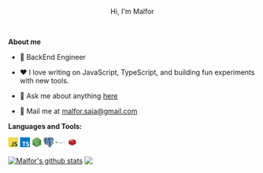 <p align="center">Hi, I'm Malfor</p>

<br />


**About me**

- 💼 BackEnd Engineer

- ❤️ I love writing on JavaScript, TypeScript, and building fun experiments with new tools.

- 💬 Ask me about anything [here](https://www.linkedin.com/in/malforsaja)

- 📧 Mail me at malfor.saja@gmail.com

**Languages and Tools:**  

<code><img height="20" src="https://raw.githubusercontent.com/github/explore/80688e429a7d4ef2fca1e82350fe8e3517d3494d/topics/javascript/javascript.png"></code>
<code><img height="20" src="https://raw.githubusercontent.com/github/explore/80688e429a7d4ef2fca1e82350fe8e3517d3494d/topics/typescript/typescript.png"></code>
<code><img height="20" src="https://raw.githubusercontent.com/github/explore/80688e429a7d4ef2fca1e82350fe8e3517d3494d/topics/nodejs/nodejs.png"></code>
<code><img height="20" src="https://raw.githubusercontent.com/github/explore/80688e429a7d4ef2fca1e82350fe8e3517d3494d/topics/postgresql/postgresql.png"></code>
<code><img height="20" src="https://raw.githubusercontent.com/github/explore/80688e429a7d4ef2fca1e82350fe8e3517d3494d/topics/mongodb/mongodb.png"></code>
<code><img height="20" src="https://raw.githubusercontent.com/github/explore/80688e429a7d4ef2fca1e82350fe8e3517d3494d/topics/redis/redis.png"></code>


<a href="https://github.com/malforsaja/github-readme-stats"><img align="center" src="https://github-readme-stats.vercel.app/api?username=malforsaja&show_icons=true&include_all_commits=true&theme=buefy&hide_border=true" alt="Malfor's github stats" /></a> 
<a href="https://github.com/malforsaja/github-readme-stats"><img align="center" src="https://github-readme-stats.vercel.app/api/top-langs/?username=malforsaja&layout=compact&theme=buefy&hide_border=true" /></a>
